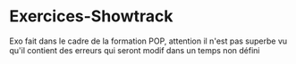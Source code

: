# Exercices-Showtrack
Exo fait dans le cadre de la formation POP, attention il n'est pas superbe vu qu'il contient des  erreurs qui seront modif dans un temps non défini
